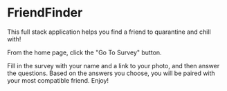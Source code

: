 # FriendFinder

This full stack application helps you find a friend to quarantine and chill with!

From the home page, click the "Go To Survey" button.  

Fill in the survey with your name and a link to your photo, and then answer the questions.  Based on the answers you choose, you will be paired with your most compatible friend.  Enjoy!